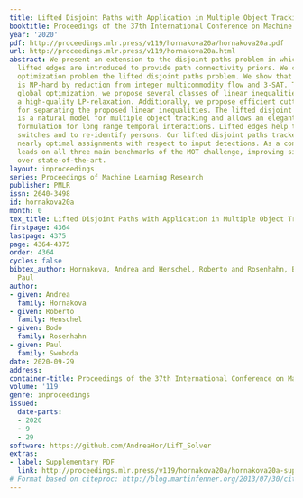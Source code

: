 ```yaml
---
title: Lifted Disjoint Paths with Application in Multiple Object Tracking
booktitle: Proceedings of the 37th International Conference on Machine Learning
year: '2020'
pdf: http://proceedings.mlr.press/v119/hornakova20a/hornakova20a.pdf
url: http://proceedings.mlr.press/v119/hornakova20a.html
abstract: We present an extension to the disjoint paths problem in which additional
  lifted edges are introduced to provide path connectivity priors. We call the resulting
  optimization problem the lifted disjoint paths problem. We show that this problem
  is NP-hard by reduction from integer multicommodity flow and 3-SAT. To enable practical
  global optimization, we propose several classes of linear inequalities that produce
  a high-quality LP-relaxation. Additionally, we propose efficient cutting plane algorithms
  for separating the proposed linear inequalities. The lifted disjoint path problem
  is a natural model for multiple object tracking and allows an elegant mathematical
  formulation for long range temporal interactions. Lifted edges help to prevent id
  switches and to re-identify persons. Our lifted disjoint paths tracker achieves
  nearly optimal assignments with respect to input detections. As a consequence, it
  leads on all three main benchmarks of the MOT challenge, improving significantly
  over state-of-the-art.
layout: inproceedings
series: Proceedings of Machine Learning Research
publisher: PMLR
issn: 2640-3498
id: hornakova20a
month: 0
tex_title: Lifted Disjoint Paths with Application in Multiple Object Tracking
firstpage: 4364
lastpage: 4375
page: 4364-4375
order: 4364
cycles: false
bibtex_author: Hornakova, Andrea and Henschel, Roberto and Rosenhahn, Bodo and Swoboda,
  Paul
author:
- given: Andrea
  family: Hornakova
- given: Roberto
  family: Henschel
- given: Bodo
  family: Rosenhahn
- given: Paul
  family: Swoboda
date: 2020-09-29
address: 
container-title: Proceedings of the 37th International Conference on Machine Learning
volume: '119'
genre: inproceedings
issued:
  date-parts:
  - 2020
  - 9
  - 29
software: https://github.com/AndreaHor/LifT_Solver
extras:
- label: Supplementary PDF
  link: http://proceedings.mlr.press/v119/hornakova20a/hornakova20a-supp.pdf
# Format based on citeproc: http://blog.martinfenner.org/2013/07/30/citeproc-yaml-for-bibliographies/
---
```

